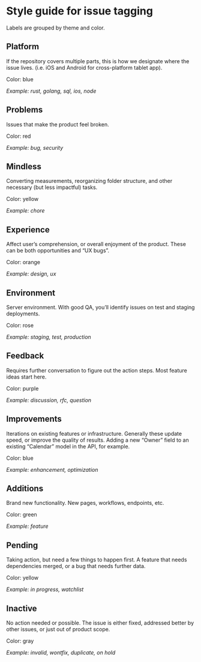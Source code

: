 # Style guide for issue tagging

Labels are grouped by theme and color.

## Platform

If the repository covers multiple parts, this is how we designate where 
the issue lives. (i.e. iOS and Android for cross-platform tablet app).

Color: blue

*Example: rust, golang, sql, ios, node*

## Problems

Issues that make the product feel broken.

Color: red

*Example: bug, security*

## Mindless

Converting measurements, reorganizing folder structure, and other necessary (but less impactful) tasks.

Color: yellow

*Example: chore*

## Experience

Affect user’s comprehension, or overall enjoyment of the product. These can be both opportunities and “UX bugs”.

Color: orange

*Example: design, ux*

## Environment

Server environment. With good QA, you’ll identify issues on test and staging deployments.

Color: rose

*Example: staging, test, production*

## Feedback

Requires further conversation to figure out the action steps. Most feature ideas start here.

Color: purple

*Example: discussion, rfc, question*

## Improvements

Iterations on existing features or infrastructure. Generally these update speed, or improve the quality of results. Adding a new “Owner” field to an existing “Calendar” model in the API, for example.

Color: blue

*Example: enhancement, optimization*

## Additions

Brand new functionality. New pages, workflows, endpoints, etc.

Color: green

*Example: feature*

## Pending

Taking action, but need a few things to happen first. A feature that needs dependencies merged, or a bug that needs further data.

Color: yellow

*Example: in progress, watchlist*

## Inactive

No action needed or possible. The issue is either fixed, addressed better by other issues, or just out of product scope.

Color: gray

*Example: invalid, wontfix, duplicate, on hold*
